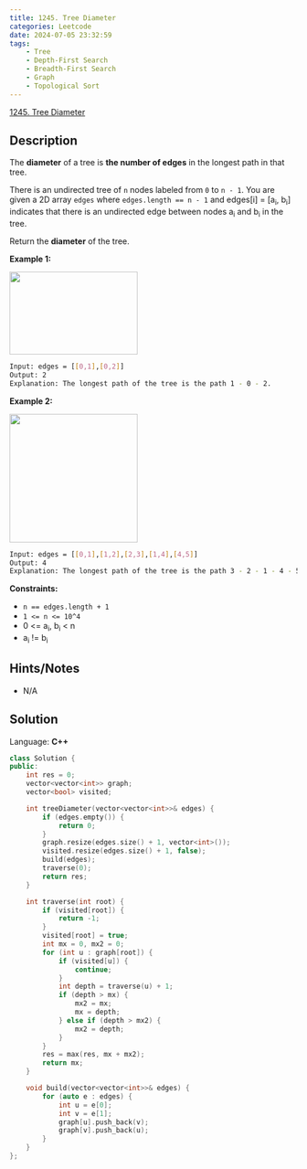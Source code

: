 ```yaml
---
title: 1245. Tree Diameter
categories: Leetcode
date: 2024-07-05 23:32:59
tags:
    - Tree
    - Depth-First Search
    - Breadth-First Search
    - Graph
    - Topological Sort
---
```


[1245. Tree Diameter](https://leetcode.com/problems/tree-diameter/description/)

## Description

The **diameter**  of a tree is **the number of edges**  in the longest path in that tree.

There is an undirected tree of `n` nodes labeled from `0` to `n - 1`. You are given a 2D array `edges` where `edges.length == n - 1` and edges[i] = [a<sub>i</sub>, b<sub>i</sub>] indicates that there is an undirected edge between nodes a<sub>i</sub> and b<sub>i</sub> in the tree.

Return the **diameter** of the tree.

**Example 1:**

<img alt="" src="https://assets.leetcode.com/uploads/2022/01/19/tree1.jpg" style="width: 224px; height: 145px;">

```bash
Input: edges = [[0,1],[0,2]]
Output: 2
Explanation: The longest path of the tree is the path 1 - 0 - 2.
```

**Example 2:**

<img alt="" src="https://assets.leetcode.com/uploads/2022/01/19/tree2.jpg" style="width: 224px; height: 225px;">

```bash
Input: edges = [[0,1],[1,2],[2,3],[1,4],[4,5]]
Output: 4
Explanation: The longest path of the tree is the path 3 - 2 - 1 - 4 - 5.
```

**Constraints:**

- `n == edges.length + 1`
- `1 <= n <= 10^4`
- 0 <= a<sub>i</sub>, b<sub>i</sub> < n
- a<sub>i</sub> != b<sub>i</sub>

## Hints/Notes

- N/A

## Solution

Language: **C++**

```C++
class Solution {
public:
    int res = 0;
    vector<vector<int>> graph;
    vector<bool> visited;

    int treeDiameter(vector<vector<int>>& edges) {
        if (edges.empty()) {
            return 0;
        }
        graph.resize(edges.size() + 1, vector<int>());
        visited.resize(edges.size() + 1, false);
        build(edges);
        traverse(0);
        return res;
    }

    int traverse(int root) {
        if (visited[root]) {
            return -1;
        }
        visited[root] = true;
        int mx = 0, mx2 = 0;
        for (int u : graph[root]) {
            if (visited[u]) {
                continue;
            }
            int depth = traverse(u) + 1;
            if (depth > mx) {
                mx2 = mx;
                mx = depth;
            } else if (depth > mx2) {
                mx2 = depth;
            }
        }
        res = max(res, mx + mx2);
        return mx;
    }

    void build(vector<vector<int>>& edges) {
        for (auto e : edges) {
            int u = e[0];
            int v = e[1];
            graph[u].push_back(v);
            graph[v].push_back(u);
        }
    }
};
```
